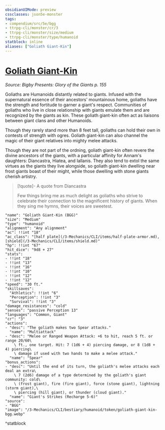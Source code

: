 ```yaml
---
obsidianUIMode: preview
cssclasses: json5e-monster
tags:
- compendium/src/5e/bgg
- ttrpg-cli/monster/cr/3
- ttrpg-cli/monster/size/medium
- ttrpg-cli/monster/type/humanoid
statblock: inline
aliases: ["Goliath Giant-Kin"]
---
```

# [Goliath Giant-Kin](3-Mechanics\CLI\bestiary\humanoid/goliath-giant-kin-bgg.md)
*Source: Bigby Presents: Glory of the Giants p. 155*  

Goliaths are Humanoids distantly related to giants. Infused with the supernatural essence of their ancestors' mountainous home, goliaths have the strength and fortitude to garner a giant's respect. Communities of goliaths who live in close relationship with giants emulate them and are recognized by the giants as kin. These goliath giant-kin often act as liaisons between giant clans and other Humanoids.

Though they rarely stand more than 8 feet tall, goliaths can hold their own in contests of strength with ogres. Goliath giant-kin can also channel the magic of their giant relatives into mighty melee attacks.

Though they are not part of the ordning, goliath giant-kin often revere the divine ancestors of the giants, with a particular affinity for Annam's daughters: Diancastra, Hiatea, and Iallanis. They also tend to extol the same virtues as the giants they live alongside, so goliath giant-kin dwelling near frost giants boast of their might, while those dwelling with stone giants cherish artistry.

> [!quote]- A quote from Diancastra  
> 
> Few things bring me as much delight as goliaths who strive to celebrate their connection to the magnificent history of giants. When they sing me hymns, their voices are sweetest.


```statblock
"name": "Goliath Giant-Kin (BGG)"
"size": "Medium"
"type": "humanoid"
"alignment": "Any alignment"
"ac": !!int "18"
"ac_class": "[half plate](/3-Mechanics/CLI/items/half-plate-armor.md), [shield](/3-Mechanics/CLI/items/shield.md)"
"hp": !!int "67"
"hit_dice": "9d8 + 27"
"stats":
- !!int "18"
- !!int "13"
- !!int "16"
- !!int "10"
- !!int "12"
- !!int "12"
"speed": "30 ft."
"skillsaves":
  "Athletics": !!int "6"
  "Perception": !!int "3"
  "Survival": !!int "3"
"damage_resistances": "cold"
"senses": "passive Perception 13"
"languages": "Common, Giant"
"cr": "3"
"actions":
- "desc": "The goliath makes two Spear attacks."
  "name": "Multiattack"
- "desc": "Melee or Ranged Weapon Attack: +6 to hit, reach 5 ft. or range 20/60\
    \ ft., one target. Hit: 7 (1d6 + 4) piercing damage, or 8 (1d8 + 4) piercing\
    \ damage if used with two hands to make a melee attack."
  "name": "Spear"
"bonus_actions":
- "desc": "Until the end of its turn, the goliath's melee attacks each deal an extra\
    \ 7 (2d6) damage of a type determined by the goliath's giant community: cold\
    \ (frost giant), fire (fire giant), force (stone giant), lightning (storm giant),\
    \ piercing (hill giant), or thunder (cloud giant)."
  "name": "Giant's Strikes (Recharge 5-6)"
"source":
- "BGG"
"image": "/3-Mechanics/CLI/bestiary/humanoid/token/goliath-giant-kin-bgg.webp"
```
^statblock